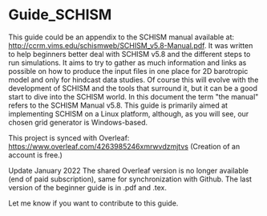 # Guide_SCHISM
This guide could be an appendix to the SCHISM manual available at: http://ccrm.vims.edu/schismweb/SCHISM_v5.8-Manual.pdf. 
It was written to help beginners better deal with SCHISM v5.8 and the different steps to run simulations. 
It aims to try to gather as much information and links as possible on how to produce the input files in one place for 2D barotropic model and only for hindcast data studies. 
Of course this will evolve with the development of SCHISM and the tools that surround it, but it can be a good start to dive into the SCHISM world.
In this document the term "the manual" refers to the SCHISM Manual v5.8. 
This guide is primarily aimed at implementing SCHISM on a Linux platform, although, as you will see, our chosen grid generator is Windows-based.

This project is synced with Overleaf:  https://www.overleaf.com/4263985246xmrwvdzmjtvs
(Creation of an account is free.)

Update January 2022
The shared Overleaf version is no longer available (end of paid subscription), same for synchronization with Github.
The last version of the beginner guide is in .pdf and .tex.

Let me know if you want to contribute to this guide.

